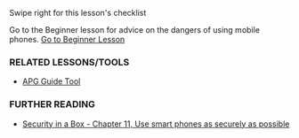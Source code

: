 [Title]: # (What now?)
[Difficulty]: # (Expert)
[Order]: # (12)

Swipe right for this lesson's checklist

Go to the Beginner lesson for advice on the dangers of using mobile phones.
[Go to Beginner Lesson](umbrella://lesson/mobile-phones/0)

### RELATED LESSONS/TOOLS

*   [APG Guide Tool](umbrella://lesson/k9-&-apg)

### FURTHER READING

*   [Security in a Box - Chapter 11, Use smart phones as securely as possible](https://securityinabox.org/en/guide/smartphones)